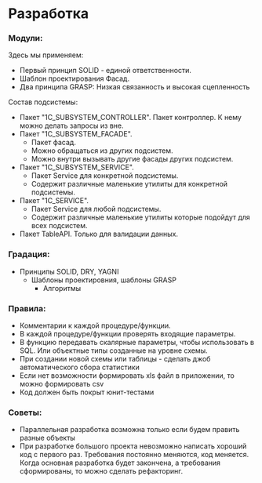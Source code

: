 # Разработка

### Модули: 

Здесь мы применяем:
  - Первый принцип SOLID - единой ответственности.
  - Шаблон проектирования Фасад.
  - Два принципа GRASP: Низкая связанность и высокая сцепленность

Состав подсистемы:
  - Пакет "1С_SUBSYSTEM_CONTROLLER". Пакет контроллер. К нему можно делать запросы из вне. 
  - Пакет "1С_SUBSYSTEM_FACADE". 
    - Пакет фасад. 
	- Можно обращаться из других подсистем. 
	- Можно внутри вызывать другие фасады других подсистем.
  - Пакет "1С_SUBSYSTEM_SERVICE". 
    - Пакет Service для конкретной подсистемы. 
	- Содержит различные маленькие утилиты для конкретной подсистемы.
  - Пакет "1С_SERVICE". 
    - Пакет Service для любой подсистемы. 
	- Содержит различные маленькие утилиты которые подойдут для всех подсистем.
  - Пакет TableAPI. Только для валидации данных.

### Градация:
  - Принципы SOLID, DRY, YAGNI
    - Шаблоны проектировния, шаблоны GRASP
      - Алгоритмы


### Правила: 
  - Комментарии к каждой процедуре/функции.
  - В каждой процедуре/функции проверять входящие параметры.
  - В функцию передавать скалярные параметры, чтобы использовать в SQL. Или объектные типы созданные на уровне схемы.
  - При создании новой схемы или таблицы - сделать джоб автоматического сбора статистики
  - Если нет возможности формировать xls файл в приложении, то можно формировать csv
  - Код должен быть покрыт юнит-тестами
  

### Советы:
  - Параллельная разработка возможна только если будем править разные объекты
  - При разработке большого проекта невозможно написать хороший код с первого раз. Требования постоянно меняются, код меняется. Когда основная разработка будет закончена, а требования сформированы, то можно сделать рефакторинг.
